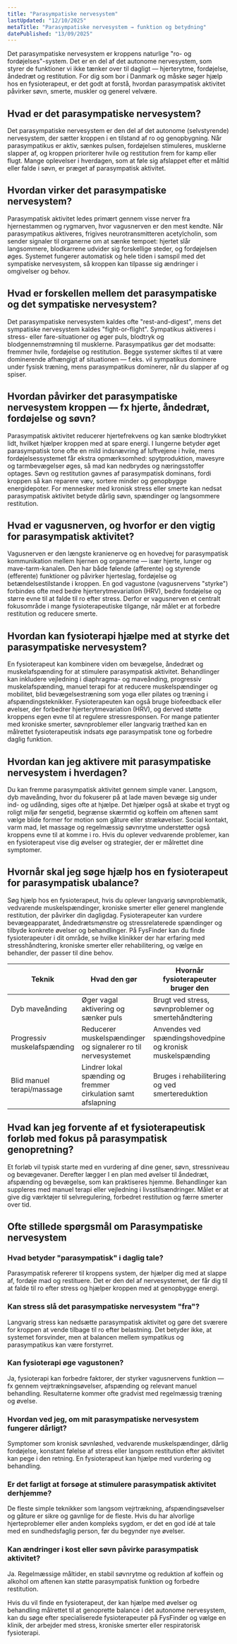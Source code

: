 ```yaml
---
title: "Parasympatiske nervesystem"
lastUpdated: "12/10/2025"
metaTitle: "Parasympatiske nervesystem → funktion og betydning"
datePublished: "13/09/2025"
---
```


Det parasympatiske nervesystem er kroppens naturlige "ro- og fordøjelses"-system. Det er en del af det autonome nervesystem, som styrer de funktioner vi ikke tænker over til dagligt — hjerterytme, fordøjelse, åndedræt og restitution. For dig som bor i Danmark og måske søger hjælp hos en fysioterapeut, er det godt at forstå, hvordan parasympatisk aktivitet påvirker søvn, smerte, muskler og generel velvære.

## Hvad er det parasympatiske nervesystem?

Det parasympatiske nervesystem er den del af det autonome (selvstyrende) nervesystem, der sætter kroppen i en tilstand af ro og genopbygning. Når parasympatikus er aktiv, sænkes pulsen, fordøjelsen stimuleres, musklerne slapper af, og kroppen prioriterer hvile og restitution frem for kamp eller flugt. Mange oplevelser i hverdagen, som at føle sig afslappet efter et måltid eller falde i søvn, er præget af parasympatisk aktivitet.

## Hvordan virker det parasympatiske nervesystem?

Parasympatisk aktivitet ledes primært gennem visse nerver fra hjernestammen og rygmarven, hvor vagusnerven er den mest kendte. Når parasympatikus aktiveres, frigives neurotransmitteren acetylcholin, som sender signaler til organerne om at sænke tempoet: hjertet slår langsommere, blodkarrene udvider sig forskellige steder, og fordøjelsen øges. Systemet fungerer automatisk og hele tiden i samspil med det sympatiske nervesystem, så kroppen kan tilpasse sig ændringer i omgivelser og behov.

## Hvad er forskellen mellem det parasympatiske og det sympatiske nervesystem?

Det parasympatiske nervesystem kaldes ofte "rest-and-digest", mens det sympatiske nervesystem kaldes "fight-or-flight". Sympatikus aktiveres i stress- eller fare-situationer og øger puls, blodtryk og blodgennemstrømning til musklerne. Parasympatikus gør det modsatte: fremmer hvile, fordøjelse og restitution. Begge systemer skiftes til at være dominerende afhængigt af situationen — f.eks. vil sympatikus dominere under fysisk træning, mens parasympatikus dominerer, når du slapper af og spiser.

## Hvordan påvirker det parasympatiske nervesystem kroppen — fx hjerte, åndedræt, fordøjelse og søvn?

Parasympatisk aktivitet reducerer hjertefrekvens og kan sænke blodtrykket lidt, hvilket hjælper kroppen med at spare energi. I lungerne betyder øget parasympatisk tone ofte en mild indsnævring af luftvejene i hvile, mens fordøjelsessystemet får ekstra opmærksomhed: spytproduktion, mavesyre og tarmbevægelser øges, så mad kan nedbrydes og næringsstoffer optages. Søvn og restitution gavnes af parasympatisk dominans, fordi kroppen så kan reparere væv, sortere minder og genopbygge energidepoter. For mennesker med kronisk stress eller smerte kan nedsat parasympatisk aktivitet betyde dårlig søvn, spændinger og langsommere restitution.

## Hvad er vagusnerven, og hvorfor er den vigtig for parasympatisk aktivitet?

Vagusnerven er den længste kranienerve og en hovedvej for parasympatisk kommunikation mellem hjernen og organerne — især hjerte, lunger og mave-tarm-kanalen. Den har både følende (afferente) og styrende (efferente) funktioner og påvirker hjerteslag, fordøjelse og betændelsestilstande i kroppen. En god vagustone (vagusnervens "styrke") forbindes ofte med bedre hjerterytmevariation (HRV), bedre fordøjelse og større evne til at falde til ro efter stress. Derfor er vagusnerven et centralt fokusområde i mange fysioterapeutiske tilgange, når målet er at forbedre restitution og reducere smerte.

## Hvordan kan fysioterapi hjælpe med at styrke det parasympatiske nervesystem?

En fysioterapeut kan kombinere viden om bevægelse, åndedræt og muskelafspænding for at stimulere parasympatisk aktivitet. Behandlinger kan inkludere vejledning i diaphragma- og maveånding, progressiv muskelafspænding, manuel terapi for at reducere muskelspændinger og mobilitet, blid bevægelsestræning som yoga eller pilates og træning i afspændingsteknikker. Fysioterapeuten kan også bruge biofeedback eller øvelser, der forbedrer hjerterytmevariation (HRV), og derved støtte kroppens egen evne til at regulere stressresponsen. For mange patienter med kroniske smerter, søvnproblemer eller langvarig træthed kan en målrettet fysioterapeutisk indsats øge parasympatisk tone og forbedre daglig funktion.

## Hvordan kan jeg aktivere mit parasympatiske nervesystem i hverdagen?

Du kan fremme parasympatisk aktivitet gennem simple vaner. Langsom, dyb maveånding, hvor du fokuserer på at lade maven bevæge sig under ind- og udånding, siges ofte at hjælpe. Det hjælper også at skabe et trygt og roligt miljø før sengetid, begrænse skærmtid og koffein om aftenen samt vælge blide former for motion som gåture eller strækøvelser. Social kontakt, varm mad, let massage og regelmæssig søvnrytme understøtter også kroppens evne til at komme i ro. Hvis du oplever vedvarende problemer, kan en fysioterapeut vise dig øvelser og strategier, der er målrettet dine symptomer.

## Hvornår skal jeg søge hjælp hos en fysioterapeut for parasympatisk ubalance?

Søg hjælp hos en fysioterapeut, hvis du oplever langvarig søvnproblematik, vedvarende muskelspændinger, kroniske smerter eller generel manglende restitution, der påvirker din dagligdag. Fysioterapeuter kan vurdere bevægeapparatet, åndedrætsmønstre og stressrelaterede spændinger og tilbyde konkrete øvelser og behandlinger. På FysFinder kan du finde fysioterapeuter i dit område, se hvilke klinikker der har erfaring med stresshåndtering, kroniske smerter eller rehabilitering, og vælge en behandler, der passer til dine behov.

| Teknik | Hvad den gør | Hvornår fysioterapeuter bruger den |
|---|---|---|
| Dyb maveånding | Øger vagal aktivering og sænker puls | Brugt ved stress, søvnproblemer og smertehåndtering |
| Progressiv muskelafspænding | Reducerer muskelspændinger og signalerer ro til nervesystemet | Anvendes ved spændingshovedpine og kronisk muskelspænding |
| Blid manuel terapi/massage | Lindrer lokal spænding og fremmer cirkulation samt afslapning | Bruges i rehabilitering og ved smertereduktion |

## Hvad kan jeg forvente af et fysioterapeutisk forløb med fokus på parasympatisk genopretning?

Et forløb vil typisk starte med en vurdering af dine gener, søvn, stressniveau og bevægevaner. Derefter lægger I en plan med øvelser til åndedræt, afspænding og bevægelse, som kan praktiseres hjemme. Behandlinger kan suppleres med manuel terapi eller vejledning i livsstilsændringer. Målet er at give dig værktøjer til selvregulering, forbedret restitution og færre smerter over tid.

## Ofte stillede spørgsmål om Parasympatiske nervesystem

### Hvad betyder "parasympatisk" i daglig tale?
Parasympatisk refererer til kroppens system, der hjælper dig med at slappe af, fordøje mad og restituere. Det er den del af nervesystemet, der får dig til at falde til ro efter stress og hjælper kroppen med at genopbygge energi.

### Kan stress slå det parasympatiske nervesystem "fra"?
Langvarig stress kan nedsætte parasympatisk aktivitet og gøre det sværere for kroppen at vende tilbage til ro efter belastning. Det betyder ikke, at systemet forsvinder, men at balancen mellem sympatikus og parasympatikus kan være forstyrret.

### Kan fysioterapi øge vagustonen?
Ja, fysioterapi kan forbedre faktorer, der styrker vagusnervens funktion — fx gennem vejrtrækningsøvelser, afspænding og relevant manuel behandling. Resultaterne kommer ofte gradvist med regelmæssig træning og øvelse.

### Hvordan ved jeg, om mit parasympatiske nervesystem fungerer dårligt?
Symptomer som kronisk søvnløshed, vedvarende muskelspændinger, dårlig fordøjelse, konstant følelse af stress eller langsom restitution efter aktivitet kan pege i den retning. En fysioterapeut kan hjælpe med vurdering og behandling.

### Er det farligt at forsøge at stimulere parasympatisk aktivitet derhjemme?
De fleste simple teknikker som langsom vejrtrækning, afspændingsøvelser og gåture er sikre og gavnlige for de fleste. Hvis du har alvorlige hjerteproblemer eller anden kompleks sygdom, er det en god idé at tale med en sundhedsfaglig person, før du begynder nye øvelser.

### Kan ændringer i kost eller søvn påvirke parasympatisk aktivitet?
Ja. Regelmæssige måltider, en stabil søvnrytme og reduktion af koffein og alkohol om aftenen kan støtte parasympatisk funktion og forbedre restitution.

Hvis du vil finde en fysioterapeut, der kan hjælpe med øvelser og behandling målrettet til at genoprette balance i det autonome nervesystem, kan du søge efter specialiserede fysioterapeuter på FysFinder og vælge en klinik, der arbejder med stress, kroniske smerter eller respiratorisk fysioterapi.